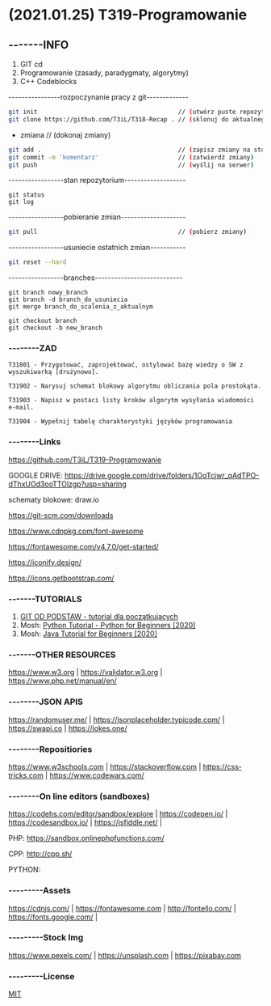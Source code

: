# (2021.01.25) T319-Programowanie

## -------INFO

1. GIT cd
2. Programowanie (zasady, paradygmaty, algorytmy)
3. C++ Codeblocks

----------------rozpoczynanie pracy z git-------------
```bash
git init                                       // (utwórz puste repozytorium)
git clone https://github.com/T3iL/T318-Recap . // (sklonuj do aktualnego katalogu, "nazwa_katoalogu" zamiast . utworzy katalog "nazwa_katalogu")
```
 - zmiana                                      // (dokonaj zmiany)
```bash
git add .                                      // (zapisz zmiany na stosie)
git commit -m 'komentarz'                      // (zatwierdź zmiany)
git push                                       // (wyślij na serwer)
``` 
-----------------stan repozytorium-------------------
```
git status
git log
```
-----------------pobieranie zmian--------------------
```bash
git pull                                       // (pobierz zmiany)
```
-----------------usuniecie ostatnich zmian-----------
```bash
git reset --hard
```
-----------------branches---------------------------
```
git branch nowy_branch
git branch -d branch_do_usuniecia
git merge branch_do_scalenia_z_aktualnym

git checkout branch
git checkout -b new_branch
```
### --------ZAD

```
T31801 - Przygotować, zaprojektować, ostylować bazę wiedzy o SW z wyszukiwarką [drużynowo].

T31902 - Narysuj schemat blokowy algorytmu obliczania pola prostokąta.

T31903 - Napisz w postaci listy kroków algorytm wysyłania wiadomości e-mail.

T31904 - Wypełnij tabelę charakterystyki języków programowania
```

### --------Links
https://github.com/T3iL/T319-Programowanie

GOOGLE DRIVE: https://drive.google.com/drive/folders/1OqTcjwr_qAdTPO-dThxUOd3ooTTOlzgp?usp=sharing

schematy blokowe: draw.io

https://git-scm.com/downloads

https://www.cdnpkg.com/font-awesome

https://fontawesome.com/v4.7.0/get-started/

https://iconify.design/

https://icons.getbootstrap.com/

### -------TUTORIALS

1. [GIT OD PODSTAW - tutorial dla początkujących](https://youtu.be/j-EhgAi-u-Y)
2. Mosh: [Python Tutorial - Python for Beginners [2020]](https://youtu.be/kqtD5dpn9C8)
3. Mosh: [Java Tutorial for Beginners [2020]](https://youtu.be/eIrMbAQSU34)


### -------OTHER RESOURCES
https://www.w3.org | https://validator.w3.org | https://www.php.net/manual/en/
### --------JSON APIS
https://randomuser.me/ | https://jsonplaceholder.typicode.com/ | https://swapi.co | https://jokes.one/
### --------Repositiories
https://www.w3schools.com | https://stackoverflow.com | https://css-tricks.com | https://www.codewars.com/
### --------On line editors (sandboxes)

https://codehs.com/editor/sandbox/explore | https://codepen.io/ | https://codesandbox.io/ | https://jsfiddle.net/ | 

PHP: https://sandbox.onlinephpfunctions.com/

CPP: http://cpp.sh/

PYTHON: 

### ---------Assets
https://cdnjs.com/ | https://fontawesome.com | http://fontello.com/ | https://fonts.google.com/ |
### ---------Stock Img
https://www.pexels.com/ | https://unsplash.com | https://pixabay.com
### ---------License
[MIT](https://choosealicense.com/licenses/mit/)
